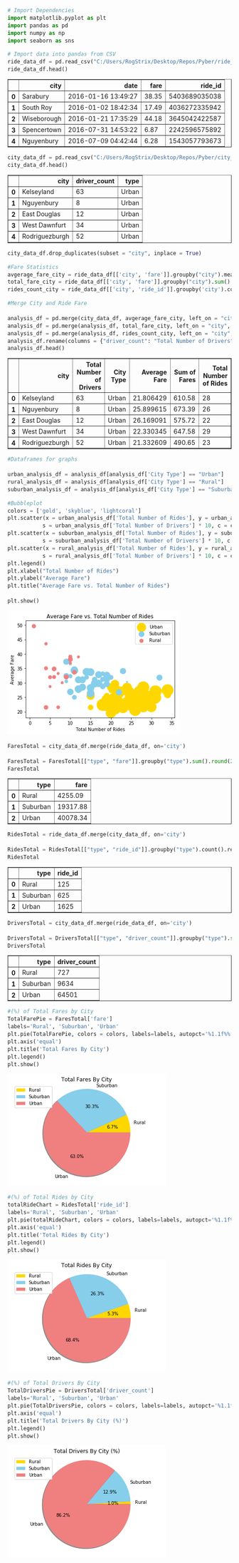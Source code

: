 

```python
# Import Dependencies
import matplotlib.pyplot as plt
import pandas as pd
import numpy as np
import seaborn as sns
```


```python
# Import data into pandas from CSV
ride_data_df = pd.read_csv("C:/Users/RogStrix/Desktop/Repos/Pyber/ride_data.csv") 
ride_data_df.head()

```




<div>
<style>
    .dataframe thead tr:only-child th {
        text-align: right;
    }

    .dataframe thead th {
        text-align: left;
    }

    .dataframe tbody tr th {
        vertical-align: top;
    }
</style>
<table border="1" class="dataframe">
  <thead>
    <tr style="text-align: right;">
      <th></th>
      <th>city</th>
      <th>date</th>
      <th>fare</th>
      <th>ride_id</th>
    </tr>
  </thead>
  <tbody>
    <tr>
      <th>0</th>
      <td>Sarabury</td>
      <td>2016-01-16 13:49:27</td>
      <td>38.35</td>
      <td>5403689035038</td>
    </tr>
    <tr>
      <th>1</th>
      <td>South Roy</td>
      <td>2016-01-02 18:42:34</td>
      <td>17.49</td>
      <td>4036272335942</td>
    </tr>
    <tr>
      <th>2</th>
      <td>Wiseborough</td>
      <td>2016-01-21 17:35:29</td>
      <td>44.18</td>
      <td>3645042422587</td>
    </tr>
    <tr>
      <th>3</th>
      <td>Spencertown</td>
      <td>2016-07-31 14:53:22</td>
      <td>6.87</td>
      <td>2242596575892</td>
    </tr>
    <tr>
      <th>4</th>
      <td>Nguyenbury</td>
      <td>2016-07-09 04:42:44</td>
      <td>6.28</td>
      <td>1543057793673</td>
    </tr>
  </tbody>
</table>
</div>




```python
city_data_df = pd.read_csv("C:/Users/RogStrix/Desktop/Repos/Pyber/city_data.csv") 
city_data_df.head()
```




<div>
<style>
    .dataframe thead tr:only-child th {
        text-align: right;
    }

    .dataframe thead th {
        text-align: left;
    }

    .dataframe tbody tr th {
        vertical-align: top;
    }
</style>
<table border="1" class="dataframe">
  <thead>
    <tr style="text-align: right;">
      <th></th>
      <th>city</th>
      <th>driver_count</th>
      <th>type</th>
    </tr>
  </thead>
  <tbody>
    <tr>
      <th>0</th>
      <td>Kelseyland</td>
      <td>63</td>
      <td>Urban</td>
    </tr>
    <tr>
      <th>1</th>
      <td>Nguyenbury</td>
      <td>8</td>
      <td>Urban</td>
    </tr>
    <tr>
      <th>2</th>
      <td>East Douglas</td>
      <td>12</td>
      <td>Urban</td>
    </tr>
    <tr>
      <th>3</th>
      <td>West Dawnfurt</td>
      <td>34</td>
      <td>Urban</td>
    </tr>
    <tr>
      <th>4</th>
      <td>Rodriguezburgh</td>
      <td>52</td>
      <td>Urban</td>
    </tr>
  </tbody>
</table>
</div>




```python
city_data_df.drop_duplicates(subset = "city", inplace = True)

```


```python
#Fare Statistics 
avgerage_fare_city = ride_data_df[['city', 'fare']].groupby("city").mean()
total_fare_city = ride_data_df[['city', 'fare']].groupby("city").sum()
rides_count_city = ride_data_df[['city', 'ride_id']].groupby('city').count()
```


```python
#Merge City and Ride Fare 

analysis_df = pd.merge(city_data_df, avgerage_fare_city, left_on = "city", right_index = True)
analysis_df = pd.merge(analysis_df, total_fare_city, left_on = "city", right_index = True)
analysis_df = pd.merge(analysis_df, rides_count_city, left_on = "city", right_index = True)
analysis_df.rename(columns = {"driver_count": "Total Number of Drivers", "type": "City Type", "fare_x": "Average Fare", "fare_y": "Sum of Fares","ride_id": "Total Number of Rides"}, inplace = True)
analysis_df.head()
```




<div>
<style>
    .dataframe thead tr:only-child th {
        text-align: right;
    }

    .dataframe thead th {
        text-align: left;
    }

    .dataframe tbody tr th {
        vertical-align: top;
    }
</style>
<table border="1" class="dataframe">
  <thead>
    <tr style="text-align: right;">
      <th></th>
      <th>city</th>
      <th>Total Number of Drivers</th>
      <th>City Type</th>
      <th>Average Fare</th>
      <th>Sum of Fares</th>
      <th>Total Number of Rides</th>
    </tr>
  </thead>
  <tbody>
    <tr>
      <th>0</th>
      <td>Kelseyland</td>
      <td>63</td>
      <td>Urban</td>
      <td>21.806429</td>
      <td>610.58</td>
      <td>28</td>
    </tr>
    <tr>
      <th>1</th>
      <td>Nguyenbury</td>
      <td>8</td>
      <td>Urban</td>
      <td>25.899615</td>
      <td>673.39</td>
      <td>26</td>
    </tr>
    <tr>
      <th>2</th>
      <td>East Douglas</td>
      <td>12</td>
      <td>Urban</td>
      <td>26.169091</td>
      <td>575.72</td>
      <td>22</td>
    </tr>
    <tr>
      <th>3</th>
      <td>West Dawnfurt</td>
      <td>34</td>
      <td>Urban</td>
      <td>22.330345</td>
      <td>647.58</td>
      <td>29</td>
    </tr>
    <tr>
      <th>4</th>
      <td>Rodriguezburgh</td>
      <td>52</td>
      <td>Urban</td>
      <td>21.332609</td>
      <td>490.65</td>
      <td>23</td>
    </tr>
  </tbody>
</table>
</div>




```python
#Dataframes for graphs

urban_analysis_df = analysis_df[analysis_df['City Type'] == "Urban"]
rural_analysis_df = analysis_df[analysis_df['City Type'] == "Rural"]
suburban_analysis_df = analysis_df[analysis_df['City Type'] == "Suburban"]

```


```python
#Bubbleplot
colors = ['gold', 'skyblue', 'lightcoral']
plt.scatter(x = urban_analysis_df['Total Number of Rides'], y = urban_analysis_df['Average Fare'], 
           s = urban_analysis_df['Total Number of Drivers'] * 10, c = colors[0], label = "Urban")
plt.scatter(x = suburban_analysis_df['Total Number of Rides'], y = suburban_analysis_df['Average Fare'],
           s = suburban_analysis_df['Total Number of Drivers'] * 10, c = colors[1], label = "Suburban")
plt.scatter(x = rural_analysis_df['Total Number of Rides'], y = rural_analysis_df['Average Fare'],
           s = rural_analysis_df['Total Number of Drivers'] * 10, c = colors[2], label = "Rural")
plt.legend()
plt.xlabel("Total Number of Rides")
plt.ylabel("Average Fare")
plt.title("Average Fare vs. Total Number of Rides")

plt.show()
```


![png](output_7_0.png)



```python
FaresTotal = city_data_df.merge(ride_data_df, on='city')

FaresTotal = FaresTotal[["type", "fare"]].groupby("type").sum().round(2).reset_index()
FaresTotal
```




<div>
<style>
    .dataframe thead tr:only-child th {
        text-align: right;
    }

    .dataframe thead th {
        text-align: left;
    }

    .dataframe tbody tr th {
        vertical-align: top;
    }
</style>
<table border="1" class="dataframe">
  <thead>
    <tr style="text-align: right;">
      <th></th>
      <th>type</th>
      <th>fare</th>
    </tr>
  </thead>
  <tbody>
    <tr>
      <th>0</th>
      <td>Rural</td>
      <td>4255.09</td>
    </tr>
    <tr>
      <th>1</th>
      <td>Suburban</td>
      <td>19317.88</td>
    </tr>
    <tr>
      <th>2</th>
      <td>Urban</td>
      <td>40078.34</td>
    </tr>
  </tbody>
</table>
</div>




```python
RidesTotal = ride_data_df.merge(city_data_df, on='city')

RidesTotal = RidesTotal[["type", "ride_id"]].groupby("type").count().reset_index()
RidesTotal
```




<div>
<style>
    .dataframe thead tr:only-child th {
        text-align: right;
    }

    .dataframe thead th {
        text-align: left;
    }

    .dataframe tbody tr th {
        vertical-align: top;
    }
</style>
<table border="1" class="dataframe">
  <thead>
    <tr style="text-align: right;">
      <th></th>
      <th>type</th>
      <th>ride_id</th>
    </tr>
  </thead>
  <tbody>
    <tr>
      <th>0</th>
      <td>Rural</td>
      <td>125</td>
    </tr>
    <tr>
      <th>1</th>
      <td>Suburban</td>
      <td>625</td>
    </tr>
    <tr>
      <th>2</th>
      <td>Urban</td>
      <td>1625</td>
    </tr>
  </tbody>
</table>
</div>




```python
DriversTotal = city_data_df.merge(ride_data_df, on='city')

DriversTotal = DriversTotal[["type", "driver_count"]].groupby("type").sum().round(2).reset_index()
DriversTotal
```




<div>
<style>
    .dataframe thead tr:only-child th {
        text-align: right;
    }

    .dataframe thead th {
        text-align: left;
    }

    .dataframe tbody tr th {
        vertical-align: top;
    }
</style>
<table border="1" class="dataframe">
  <thead>
    <tr style="text-align: right;">
      <th></th>
      <th>type</th>
      <th>driver_count</th>
    </tr>
  </thead>
  <tbody>
    <tr>
      <th>0</th>
      <td>Rural</td>
      <td>727</td>
    </tr>
    <tr>
      <th>1</th>
      <td>Suburban</td>
      <td>9634</td>
    </tr>
    <tr>
      <th>2</th>
      <td>Urban</td>
      <td>64501</td>
    </tr>
  </tbody>
</table>
</div>




```python
#(%) of Total Fares by City
TotalFarePie = FaresTotal['fare']
labels='Rural', 'Suburban', 'Urban'
plt.pie(TotalFarePie, colors = colors, labels=labels, autopct='%1.1f%%', shadow=True)
plt.axis('equal')
plt.title('Total Fares By City')
plt.legend()
plt.show()
```


![png](output_11_0.png)



```python
#(%) of Total Rides by City
totalRideChart = RidesTotal['ride_id']
labels='Rural', 'Suburban', 'Urban'
plt.pie(totalRideChart, colors = colors, labels=labels, autopct='%1.1f%%', shadow=True)
plt.axis('equal')
plt.title('Total Rides By City')
plt.legend()
plt.show()
```


![png](output_12_0.png)



```python
#(%) of Total Drivers By City 
TotalDriversPie = DriversTotal['driver_count']
labels='Rural', 'Suburban', 'Urban'
plt.pie(TotalDriversPie, colors = colors, labels=labels, autopct='%1.1f%%', shadow=True)
plt.axis('equal')
plt.title('Total Drivers By City (%)')
plt.legend()
plt.show()
```


![png](output_13_0.png)

